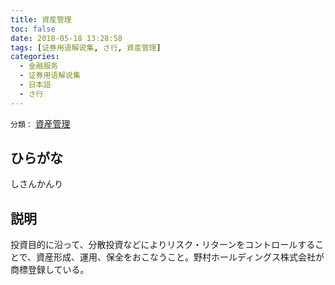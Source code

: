 ```yaml
---
title: 資産管理
toc: false
date: 2018-05-18 13:28:58
tags: [证券用语解说集, さ行, 資産管理]
categories:
  - 金融服务
  - 证券用语解说集
  - 日本語
  - さ行
---
```


`分類：` [資産管理](/tags/資産管理/)

## ひらがな

しさんかんり

## 説明

投資目的に沿って、分散投資などによりリスク・リターンをコントロールすることで、資産形成、運用、保全をおこなうこと。野村ホールディングス株式会社が商標登録している。
